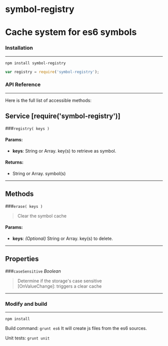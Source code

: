 # symbol-registry 
Cache system for es6 symbols
=======================

### Installation
------------

`npm install symbol-registry`  

````javascript
var registry = require('symbol-registry');
````

### API Reference
------------

Here is the full list of accessible methods:

## Service **[require('symbol-registry')]**

###`registry( keys )`

#### Params:
 - **keys**: String or Array. key(s) to retrieve as symbol.  

#### Returns:
 - String or Array. symbol(s)

---

## Methods

###`erase( keys )`

> Clear the symbol cache
#### Params:
 - **keys**: *(Optional)* String or Array. key(s) to delete.  

---

## Properties

###`caseSensitive`
*Boolean*

> Determine if the storage's case sensitive  
> [OnValueChange]: triggers a clear cache

---

### Modify and build
--------------------

`npm install`

Build command: `grunt es6`
It will create js files from the es6 sources.

Unit tests: `grunt unit`

